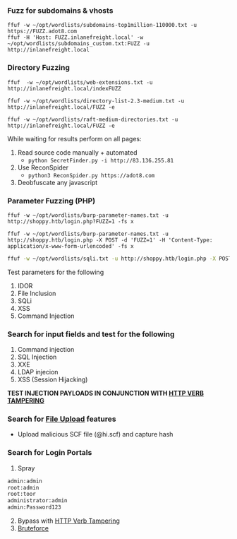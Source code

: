 
### Fuzz for subdomains & vhosts
```shell
ffuf -w ~/opt/wordlists/subdomains-top1million-110000.txt -u https://FUZZ.adot8.com
ffuf -H 'Host: FUZZ.inlanefreight.local' -w ~/opt/wordlists/subdomains_custom.txt:FUZZ -u http://inlanefreight.local
```
### Directory Fuzzing
```shell
ffuf  -w ~/opt/wordlists/web-extensions.txt -u http://inlanefreight.local/indexFUZZ

ffuf -w ~/opt/wordlists/directory-list-2.3-medium.txt -u http://inlanefreight.local/FUZZ -e

ffuf -w ~/opt/wordlists/raft-medium-directories.txt -u http://inlanefreight.local/FUZZ -e 
```

While waiting for results perform on all pages:
1. Read source code manually + automated
	-  `python SecretFinder.py -i http://83.136.255.81`
2. Use ReconSpider
	-  `python3 ReconSpider.py https://adot8.com`
3. Deobfuscate any javascript

### Parameter Fuzzing (PHP)
```shell
ffuf -w ~/opt/wordlists/burp-parameter-names.txt -u http://shoppy.htb/login.php?FUZZ=1 -fs x

ffuf -w ~/opt/wordlists/burp-parameter-names.txt -u http://shoppy.htb/login.php -X POST -d 'FUZZ=1' -H 'Content-Type: application/x-www-form-urlencoded' -fs x
```

```bash
ffuf -w ~/opt/wordlists/sqli.txt -u http://shoppy.htb/login.php -X POST -d 'username=FUZZ&password=1' -H 'Content-Type: application/x-www-form-urlencoded' -fs x
```
Test parameters for the following
1. IDOR
2. File Inclusion
3. SQLi
4. XSS
5. Command Injection
### Search for input fields and test for the following
1. Command injection
2. SQL Injection
3. XXE
4. LDAP injecion
5. XSS (Session Hijacking)

**TEST INJECTION PAYLOADS IN CONJUNCTION WITH [HTTP VERB TAMPERING](obsidian://open?vault=Penetration%20Testing&file=Root%2FWeb%20Applications%2FHTTP%20Verb%20Tampering%2FBypassing%20Security%20Filters)**

### Search for [File Upload](obsidian://open?vault=Penetration%20Testing&file=Root%2FWeb%20Applications%2FFile%20Upload%2F~%20Checklist) features
- Upload malicious SCF file (@hi.scf) and capture hash

### Search for Login Portals
1. Spray
```bash
admin:admin
root:admin
root:toor
administrator:admin
admin:Password123
```
2. Bypass with [HTTP Verb Tampering](obsidian://open?vault=Penetration%20Testing&file=Root%2FWeb%20Applications%2FHTTP%20Verb%20Tampering%2FBypassing%20Basic%20Authentication)
3. [Bruteforce](obsidian://open?vault=Penetration%20Testing&file=Root%2FPassword%20Attacks%2FLogin%20Brute%20Forcing%2FHydra%2FLogin%20Forms)